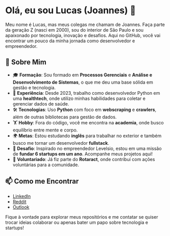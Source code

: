 # Olá, eu sou Lucas (Joannes) 👋

Meu nome é Lucas, mas meus colegas me chamam de Joannes. Faça parte da geração Z (nasci em 2000), sou do interior de São Paulo e sou apaixonado por tecnologia, inovação e desafios. Aqui no GitHub, você vai encontrar um pouco da minha jornada como desenvolvedor e empreendedor.

## 🚀 Sobre Mim

- 🎓 **Formação**: Sou formado em **Processos Gerenciais** e **Análise e Desenvolvimento de Sistemas**, o que me deu uma base sólida em gestão e tecnologia.
- 💼 **Experiência**: Desde 2023, trabalho como desenvolvedor Python em uma **healthtech**, onde utilizo minhas habilidades para coletar e gerenciar dados de saúde.
- 🛠️ **Tecnologias**: Uso **Python** com foco em **webscraping** e **crawlers**, além de outras bibliotecas para gestão de dados.
- 🏋️ **Hobby**: Fora do código, você me encontra na **academia**, onde busco equilíbrio entre mente e corpo.
- 🌍 **Metas**: Estou estudando **inglês** para trabalhar no exterior e também busco me tornar um desenvolvedor **fullstack**.
- 🚀 **Desafio**: Inspirado no empreendedor Levelsio, estou em uma missão de **fundar 6 startups em um ano**. Acompanhe meus projetos aqui!
- 🤝 **Voluntariado**: Já fiz parte do **Rotaract**, onde contribuí com ações voluntárias para a comunidade.

## 📫 Como me Encontrar

- [LinkedIn](https://www.linkedin.com/in/ljoannes) 
- [Reddit](https://www.reddit.com/user/sharkbot_17/?utm_source=share&utm_medium=web3x&utm_name=web3xcss&utm_term=1&utm_content=share_button)
- [Outlook](mailto:joannesribeiro_@outlook.com)



Fique à vontade para explorar meus repositórios e me contatar se quiser trocar ideias colaborar ou apenas bater um papo sobre tecnologia e startups!
